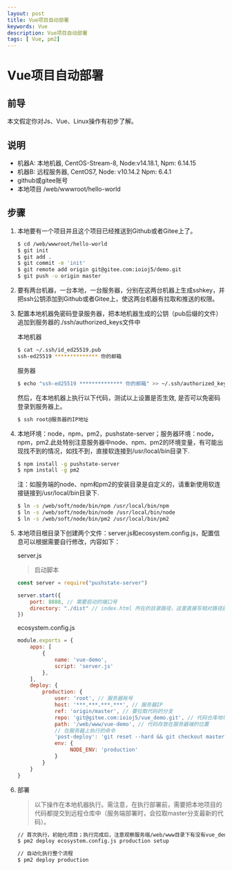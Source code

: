 ```yaml
---
layout: post
title: Vue项目自动部署
keywords: Vue
description: Vue项目自动部署
tags: [ Vue, pm2]
---
```

# Vue项目自动部署

## 前导

本文假定你对Js、Vue、Linux操作有初步了解。

## 说明

- 机器A: 本地机器, CentOS-Stream-8, Node:v14.18.1, Npm: 6.14.15
- 机器B: 远程服务器, CentOS7, Node: v10.14.2 Npm: 6.4.1
- github或gitee账号
- 本地项目 /web/wwwroot/hello-world

## 步骤

1. 本地要有一个项目并且这个项目已经推送到Github或者Gitee上了。

    ```bash
    $ cd /web/wwwroot/hello-world
    $ git init
    $ git add .
    $ git commit -m 'init'
    $ git remote add origin git@gitee.com:ioioj5/demo.git
    $ git push -u origin master
    ```

2. 要有两台机器，一台本地，一台服务器，分别在这两台机器上生成sshkey，并把ssh公钥添加到Github或者Gitee上，使这两台机器有拉取和推送的权限。

3. 配置本地机器免密码登录服务器，把本地机器生成的公钥（pub后缀的文件）追加到服务器的./ssh/authorized_keys文件中

    本地机器

    ```bash
    $ cat ~/.ssh/id_ed25519.pub
    ssh-ed25519 ************** 你的邮箱
    ```

    服务器

    ```bash
    $ echo "ssh-ed25519 ************** 你的邮箱" >> ~/.ssh/authorized_keys
    ```

    然后，在本地机器上执行以下代码，测试以上设置是否生效, 是否可以免密码登录到服务器上。

    ```bash
    $ ssh root@服务器的IP地址
    ```

4. 本地环境：node，npm，pm2，pushstate-server；服务器环境：node，npm，pm2.此处特别注意服务器中node、npm、pm2的环境变量，有可能出现找不到的情况，如找不到，直接软连接到/usr/local/bin目录下.

    ```bash
    $ npm install -g pushstate-server
    $ npm install -g pm2
    ```

    注：如服务端的node、npm和pm2的安装目录是自定义的，请重新使用软连接链接到/usr/local/bin目录下.

    ```bash
    $ ln -s /web/soft/node/bin/npm /usr/local/bin/npm
    $ ln -s /web/soft/node/bin/node /usr/local/bin/node
    $ ln -s /web/soft/node/bin/pm2 /usr/local/bin/pm2
    ```

5. 本地项目根目录下创建两个文件：server.js和ecosystem.config.js，配置信息可以根据需要自行修改，内容如下：

    server.js
    > 启动脚本

    ```js
    const server = require("pushstate-server")

    server.start({
        port: 8888, // 需要启动的端口号
        directory: "./dist" // index.html 所在的目录路径，这里直接写相对路径就好。
    })
    ```

    ecosystem.config.js

    ```js
    module.exports = {
        apps: [
            {
                name: 'vue-demo',
                script: 'server.js'
            },
        ],
        deploy: {
            production: {
                user: 'root', // 服务器账号
                host: '***.***.***.***', // 服务器IP
                ref: 'origin/master', // 要拉取代码的分支
                repo: 'git@gitee.com:ioioj5/vue_demo.git', // 代码仓库地址
                path: '/web/www/vue-demo', // 代码存放在服务器端的位置
                // 在服务器上执行的命令
                'post-deploy': 'git reset --hard && git checkout master && git pull && npm i --production=false && npm run build && pm2 startOrReload ecosystem.config.js',
                env: {
                     NODE_ENV: 'production'
                }
            }
        }
    }
    ```

6. 部署

    > 以下操作在本地机器执行。需注意，在执行部署前，需要把本地项目的代码都提交到远程仓库中（服务端部署时，会拉取master分支最新的代码）。

    ```bash
    // 首次执行，初始化项目；执行完成后，注意观察服务端/web/www目录下有没有vue_demo
    $ pm2 deploy ecosystem.config.js production setup

    // 自动化执行整个流程
    $ pm2 deploy production
    ```